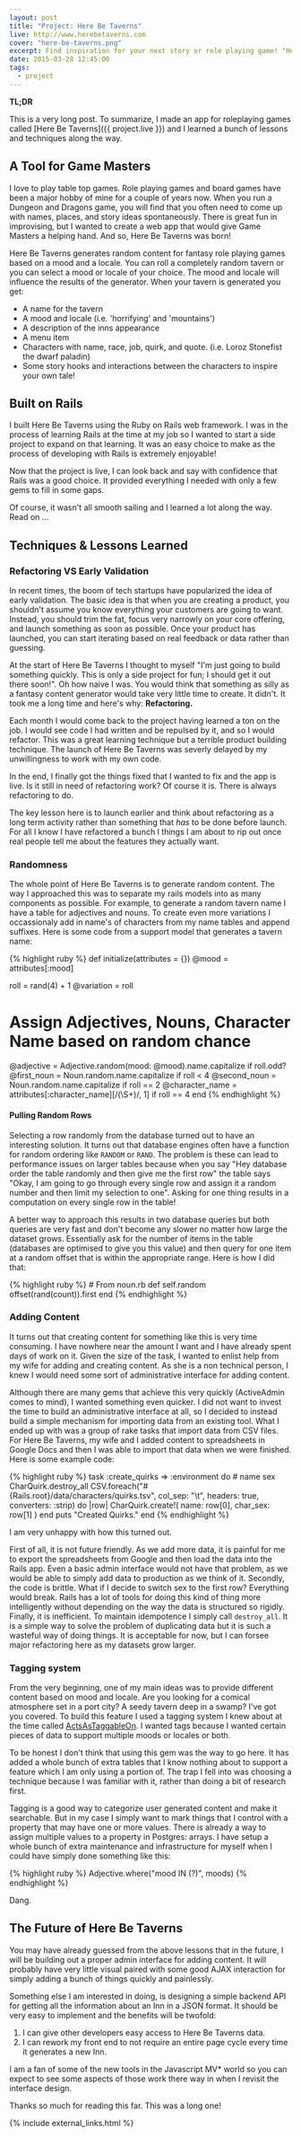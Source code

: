 ```yaml
---
layout: post
title: "Project: Here Be Taverns"
live: http://www.herebetaverns.com
cover: "here-be-taverns.png"
excerpt: Find inspiration for your next story or role playing game! "Here Be Taverns" generates random fantasy taverns to suit your mood and your story's setting. Read on for a discussion about what I learned building this super fun Ruby on Rails application.
date: 2015-03-28 12:45:00
tags:
  - project
---
```


**TL;DR**

This is a very long post. To summarize, I made an app for roleplaying games called [Here Be Taverns]({{ project.live }}) and I learned a bunch of lessons and techniques along the way.

## A Tool for Game Masters

I love to play table top games. Role playing games and board games have been a major hobby of mine for a couple of years now. When you run a Dungeon and Dragons game, you will find that you often need to come up with names, places, and story ideas spontaneously. There is great fun in improvising, but I wanted to create a web app that would give Game Masters a helping hand. And so, Here Be Taverns was born!

Here Be Taverns generates random content for fantasy role playing games based on a mood and a locale. You can roll a completely random tavern or you can select a mood or locale of your choice. The mood and locale will influence the results of the generator. When your tavern is generated you get:

* A name for the tavern
* A mood and locale (i.e. 'horrifying' and 'mountains')
* A description of the inns appearance
* A menu item
* Characters with name, race, job, quirk, and quote. (i.e. Loroz Stonefist the dwarf paladin)
* Some story hooks and interactions between the characters to inspire your own tale!

## Built on Rails

I built Here Be Taverns using the Ruby on Rails web framework. I was in the process of learning Rails at the time at my job so I wanted to start a side project to expand on that learning. It was an easy choice to make as the process of developing with Rails is extremely enjoyable!

Now that the project is live, I can look back and say with confidence that Rails was a good choice. It provided everything I needed with only a few gems to fill in some gaps.

Of course, it wasn't all smooth sailing and I learned a lot along the way. Read on ...

## Techniques & Lessons Learned

### Refactoring VS Early Validation

In recent times, the boom of tech startups have popularized the idea of early validation. The basic idea is that when you are creating a product, you shouldn't assume you know everything your customers are going to want. Instead, you should trim the fat, focus very narrowly on your core offering, and launch something as soon as possible. Once your product has launched, you can start iterating based on real feedback or data rather than guessing.

At the start of Here Be Taverns I thought to myself "I'm just going to build something quickly. This is only a side project for fun; I should get it out there soon!". Oh how naive I was. You would think that something as silly as a fantasy content generator would take very little time to create. It didn't. It took me a long time and here's why: **Refactoring.**

Each month I would come back to the project having learned a ton on the job. I would see code I had written and be repulsed by it, and so I would refactor. This was a great learning technique but a terrible product building technique. The launch of Here Be Taverns was severly delayed by my unwillingness to work with my own code.

In the end, I finally got the things fixed that I wanted to fix and the app is live. Is it still in need of refactoring work? Of course it is. There is always refactoring to do.

The key lesson here is to launch earlier and think about refactoring as a long term activity rather than something that *has* to be done before launch. For all I know I have refactored a bunch I things I am about to rip out once real people tell me about the features they actually want.

### Randomness

The whole point of Here Be Taverns is to generate random content. The way I approached this was to separate my rails models into as many components as possible. For example, to generate a random tavern name I have a table for adjectives and nouns. To create even more variations I occassionaly add in name's of characters from my name tables and append suffixes. Here is some code from a support model that generates a tavern name:

<div>
{% highlight ruby %}
def initialize(attributes = {})
  @mood = attributes[:mood]

  roll = rand(4) + 1
  @variation = roll

  # Assign Adjectives, Nouns, Character Name based on random chance
  @adjective = Adjective.random(mood: @mood).name.capitalize if roll.odd?
  @first_noun = Noun.random.name.capitalize if roll < 4
  @second_noun = Noun.random.name.capitalize if roll == 2
  @character_name = attributes[:character_name][/(\S+)/, 1] if roll == 4
end
{% endhighlight %}
</div>

#### Pulling Random Rows

Selecting a row randomly from the database turned out to have an interesting solution. It turns out that database engines often have a function for random ordering like `RANDOM` or `RAND`. The problem is these can lead to performance issues on larger tables because when you say "Hey database order the table randomly and then give me the first row" the table says "Okay, I am going to go through every single row and assign it a random number and then limit my selection to one". Asking for one thing results in a computation on every single row in the table!

A better way to approach this results in two database queries but both queries are very fast and don't become any slower no matter how large the dataset grows. Essentially ask for the number of items in the table (databases are optimised to give you this value) and then query for one item at a random offset that is within the appropriate range. Here is how I did that:

<div>
{% highlight ruby %}
# From noun.rb
def self.random
  offset(rand(count)).first
end
{% endhighlight %}
</div>

### Adding Content

It turns out that creating content for something like this is very time consuming. I have nowhere near the amount I want and I have already spent days of work on it. Given the size of the task, I wanted to enlist help from my wife for adding and creating content. As she is a non technical person, I knew I would need some sort of administrative interface for adding content.

Although there are many gems that achieve this very quickly (ActiveAdmin comes to mind), I wanted something even quicker. I did not want to invest the time to build an administrative interface at all, so I decided to instead build a simple mechanism for importing data from an existing tool. What I ended up with was a group of rake tasks that import data from CSV files. For Here Be Taverns, my wife and I added content to spreadsheets in Google Docs and then I was able to import that data when we were finished. Here is some example code:

<div>
{% highlight ruby %}
task :create_quirks => :environment do
  # name sex
  CharQuirk.destroy_all
  CSV.foreach("#{Rails.root}/data/characters/quirks.tsv", col_sep: "\t", headers: true, converters: :strip) do |row|
    CharQuirk.create!( name: row[0], char_sex: row[1] )
  end
  puts "Created Quirks."
end
{% endhighlight %}
</div>

I am very unhappy with how this turned out.

First of all, it is not future friendly. As we add more data, it is painful for me to export the spreadsheets from Google and then load the data into the Rails app. Even a basic admin interface would not have that problem, as we would be able to simply add data to production as we think of it. Secondly, the code is brittle. What if I decide to switch sex to the first row? Everything would break. Rails has a lot of tools for doing this kind of thing more intelligently without depending on the way the data is structured so rigidly. Finally, it is inefficient. To maintain idempotence I simply call `destroy_all`. It is a simple way to solve the problem of duplicating data but it is such a wasteful way of doing things. It is acceptable for now, but I can forsee major refactoring here as my datasets grow larger.

### Tagging system

From the very beginning, one of my main ideas was to provide different content based on mood and locale. Are you looking for a comical atmosphere set in a port city? A seedy tavern deep in a swamp? I've got you covered. To build this feature I used a tagging system I knew about at the time called [ActsAsTaggableOn](https://github.com/mbleigh/acts-as-taggable-on). I wanted tags because I wanted certain pieces of data to support multiple moods or locales or both.

To be honest I don't think that using this gem was the way to go here. It has added a whole bunch of extra tables that I know nothing about to support a feature which I am only using a portion of. The trap I fell into was choosing a technique because I was familiar with it, rather than doing a bit of research first.

Tagging is a good way to categorize user generated content and make it searchable. But in my case I simply want to mark things that I control with a property that may have one or more values. There is already a way to assign multiple values to a property in Postgres: arrays.
I have setup a whole bunch of extra maintenance and infrastructure for myself when I could have simply done something like this:

<div>
{% highlight ruby %}
Adjective.where("mood IN (?)", moods)
{% endhighlight %}
</div>

Dang.

## The Future of Here Be Taverns

You may have already guessed from the above lessons that in the future, I will be building out a proper admin interface for adding content. It will probably have very little visual paired with some good AJAX interaction for simply adding a bunch of things quickly and painlessly.

Something else I am interested in doing, is designing a simple backend API for getting all the information about an Inn in a JSON format. It should be very easy to implement and the benefits will be twofold:

1. I can give other developers easy access to Here Be Taverns data.
2. I can rework my front end to not require an entire page cycle every time it generates a new Inn.

I am a fan of some of the new tools in the Javascript MV\* world so you can expect to see some aspects of those work there way in when I revisit the interface design.

Thanks so much for reading this far. This was a long one!

{% include external_links.html %}
